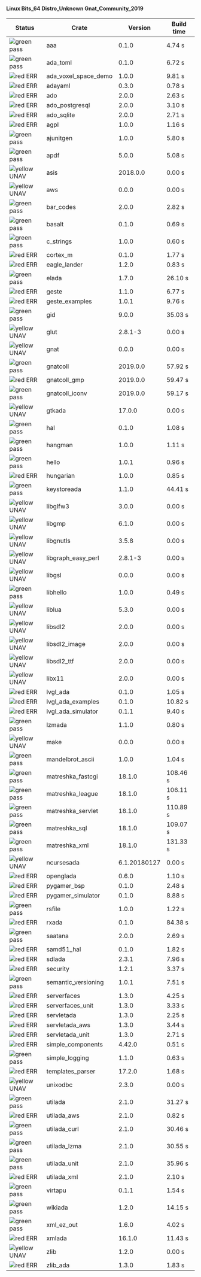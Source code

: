 #### Linux Bits_64 Distro_Unknown Gnat_Community_2019

| Status | Crate | Version | Build time |
| --- | --- | --- | --- |
|![green](https://placehold.it/8/00aa00/000000?text=+) pass | aaa | 0.1.0 |  4.74 s |
|![green](https://placehold.it/8/00aa00/000000?text=+) pass | ada_toml | 0.1.0 |  6.72 s |
|![red](https://placehold.it/8/ff0000/000000?text=+) ERR  | ada_voxel_space_demo | 1.0.0 |  9.81 s |
|![red](https://placehold.it/8/ff0000/000000?text=+) ERR  | adayaml | 0.3.0 |  0.78 s |
|![red](https://placehold.it/8/ff0000/000000?text=+) ERR  | ado | 2.0.0 |  2.63 s |
|![red](https://placehold.it/8/ff0000/000000?text=+) ERR  | ado_postgresql | 2.0.0 |  3.10 s |
|![red](https://placehold.it/8/ff0000/000000?text=+) ERR  | ado_sqlite | 2.0.0 |  2.71 s |
|![red](https://placehold.it/8/ff0000/000000?text=+) ERR  | agpl | 1.0.0 |  1.16 s |
|![green](https://placehold.it/8/00aa00/000000?text=+) pass | ajunitgen | 1.0.0 |  5.80 s |
|![green](https://placehold.it/8/00aa00/000000?text=+) pass | apdf | 5.0.0 |  5.08 s |
|![yellow](https://placehold.it/8/ffbb00/000000?text=+) UNAV | asis | 2018.0.0 |  0.00 s |
|![yellow](https://placehold.it/8/ffbb00/000000?text=+) UNAV | aws | 0.0.0 |  0.00 s |
|![green](https://placehold.it/8/00aa00/000000?text=+) pass | bar_codes | 2.0.0 |  2.82 s |
|![green](https://placehold.it/8/00aa00/000000?text=+) pass | basalt | 0.1.0 |  0.69 s |
|![green](https://placehold.it/8/00aa00/000000?text=+) pass | c_strings | 1.0.0 |  0.60 s |
|![red](https://placehold.it/8/ff0000/000000?text=+) ERR  | cortex_m | 0.1.0 |  1.77 s |
|![red](https://placehold.it/8/ff0000/000000?text=+) ERR  | eagle_lander | 1.2.0 |  0.83 s |
|![green](https://placehold.it/8/00aa00/000000?text=+) pass | elada | 1.7.0 |  26.10 s |
|![red](https://placehold.it/8/ff0000/000000?text=+) ERR  | geste | 1.1.0 |  6.77 s |
|![red](https://placehold.it/8/ff0000/000000?text=+) ERR  | geste_examples | 1.0.1 |  9.76 s |
|![green](https://placehold.it/8/00aa00/000000?text=+) pass | gid | 9.0.0 |  35.03 s |
|![yellow](https://placehold.it/8/ffbb00/000000?text=+) UNAV | glut | 2.8.1-3 |  0.00 s |
|![yellow](https://placehold.it/8/ffbb00/000000?text=+) UNAV | gnat | 0.0.0 |  0.00 s |
|![green](https://placehold.it/8/00aa00/000000?text=+) pass | gnatcoll | 2019.0.0 |  57.92 s |
|![red](https://placehold.it/8/ff0000/000000?text=+) ERR  | gnatcoll_gmp | 2019.0.0 |  59.47 s |
|![green](https://placehold.it/8/00aa00/000000?text=+) pass | gnatcoll_iconv | 2019.0.0 |  59.17 s |
|![yellow](https://placehold.it/8/ffbb00/000000?text=+) UNAV | gtkada | 17.0.0 |  0.00 s |
|![green](https://placehold.it/8/00aa00/000000?text=+) pass | hal | 0.1.0 |  1.08 s |
|![green](https://placehold.it/8/00aa00/000000?text=+) pass | hangman | 1.0.0 |  1.11 s |
|![green](https://placehold.it/8/00aa00/000000?text=+) pass | hello | 1.0.1 |  0.96 s |
|![red](https://placehold.it/8/ff0000/000000?text=+) ERR  | hungarian | 1.0.0 |  0.85 s |
|![green](https://placehold.it/8/00aa00/000000?text=+) pass | keystoreada | 1.1.0 |  44.41 s |
|![yellow](https://placehold.it/8/ffbb00/000000?text=+) UNAV | libglfw3 | 3.0.0 |  0.00 s |
|![yellow](https://placehold.it/8/ffbb00/000000?text=+) UNAV | libgmp | 6.1.0 |  0.00 s |
|![yellow](https://placehold.it/8/ffbb00/000000?text=+) UNAV | libgnutls | 3.5.8 |  0.00 s |
|![yellow](https://placehold.it/8/ffbb00/000000?text=+) UNAV | libgraph_easy_perl | 2.8.1-3 |  0.00 s |
|![yellow](https://placehold.it/8/ffbb00/000000?text=+) UNAV | libgsl | 0.0.0 |  0.00 s |
|![green](https://placehold.it/8/00aa00/000000?text=+) pass | libhello | 1.0.0 |  0.49 s |
|![yellow](https://placehold.it/8/ffbb00/000000?text=+) UNAV | liblua | 5.3.0 |  0.00 s |
|![yellow](https://placehold.it/8/ffbb00/000000?text=+) UNAV | libsdl2 | 2.0.0 |  0.00 s |
|![yellow](https://placehold.it/8/ffbb00/000000?text=+) UNAV | libsdl2_image | 2.0.0 |  0.00 s |
|![yellow](https://placehold.it/8/ffbb00/000000?text=+) UNAV | libsdl2_ttf | 2.0.0 |  0.00 s |
|![yellow](https://placehold.it/8/ffbb00/000000?text=+) UNAV | libx11 | 2.0.0 |  0.00 s |
|![red](https://placehold.it/8/ff0000/000000?text=+) ERR  | lvgl_ada | 0.1.0 |  1.05 s |
|![red](https://placehold.it/8/ff0000/000000?text=+) ERR  | lvgl_ada_examples | 0.1.0 |  10.82 s |
|![red](https://placehold.it/8/ff0000/000000?text=+) ERR  | lvgl_ada_simulator | 0.1.1 |  9.40 s |
|![green](https://placehold.it/8/00aa00/000000?text=+) pass | lzmada | 1.1.0 |  0.80 s |
|![yellow](https://placehold.it/8/ffbb00/000000?text=+) UNAV | make | 0.0.0 |  0.00 s |
|![green](https://placehold.it/8/00aa00/000000?text=+) pass | mandelbrot_ascii | 1.0.0 |  1.04 s |
|![green](https://placehold.it/8/00aa00/000000?text=+) pass | matreshka_fastcgi | 18.1.0 |  108.46 s |
|![green](https://placehold.it/8/00aa00/000000?text=+) pass | matreshka_league | 18.1.0 |  106.11 s |
|![green](https://placehold.it/8/00aa00/000000?text=+) pass | matreshka_servlet | 18.1.0 |  110.89 s |
|![green](https://placehold.it/8/00aa00/000000?text=+) pass | matreshka_sql | 18.1.0 |  109.07 s |
|![green](https://placehold.it/8/00aa00/000000?text=+) pass | matreshka_xml | 18.1.0 |  131.33 s |
|![yellow](https://placehold.it/8/ffbb00/000000?text=+) UNAV | ncursesada | 6.1.20180127 |  0.00 s |
|![red](https://placehold.it/8/ff0000/000000?text=+) ERR  | openglada | 0.6.0 |  1.10 s |
|![red](https://placehold.it/8/ff0000/000000?text=+) ERR  | pygamer_bsp | 0.1.0 |  2.48 s |
|![red](https://placehold.it/8/ff0000/000000?text=+) ERR  | pygamer_simulator | 0.1.0 |  8.88 s |
|![green](https://placehold.it/8/00aa00/000000?text=+) pass | rsfile | 1.0.0 |  1.22 s |
|![red](https://placehold.it/8/ff0000/000000?text=+) ERR  | rxada | 0.1.0 |  84.38 s |
|![green](https://placehold.it/8/00aa00/000000?text=+) pass | saatana | 2.0.0 |  2.69 s |
|![red](https://placehold.it/8/ff0000/000000?text=+) ERR  | samd51_hal | 0.1.0 |  1.82 s |
|![red](https://placehold.it/8/ff0000/000000?text=+) ERR  | sdlada | 2.3.1 |  7.96 s |
|![red](https://placehold.it/8/ff0000/000000?text=+) ERR  | security | 1.2.1 |  3.37 s |
|![green](https://placehold.it/8/00aa00/000000?text=+) pass | semantic_versioning | 1.0.1 |  7.51 s |
|![red](https://placehold.it/8/ff0000/000000?text=+) ERR  | serverfaces | 1.3.0 |  4.25 s |
|![red](https://placehold.it/8/ff0000/000000?text=+) ERR  | serverfaces_unit | 1.3.0 |  3.33 s |
|![red](https://placehold.it/8/ff0000/000000?text=+) ERR  | servletada | 1.3.0 |  2.25 s |
|![red](https://placehold.it/8/ff0000/000000?text=+) ERR  | servletada_aws | 1.3.0 |  3.44 s |
|![red](https://placehold.it/8/ff0000/000000?text=+) ERR  | servletada_unit | 1.3.0 |  2.71 s |
|![red](https://placehold.it/8/ff0000/000000?text=+) ERR  | simple_components | 4.42.0 |  0.51 s |
|![green](https://placehold.it/8/00aa00/000000?text=+) pass | simple_logging | 1.1.0 |  0.63 s |
|![red](https://placehold.it/8/ff0000/000000?text=+) ERR  | templates_parser | 17.2.0 |  1.68 s |
|![yellow](https://placehold.it/8/ffbb00/000000?text=+) UNAV | unixodbc | 2.3.0 |  0.00 s |
|![green](https://placehold.it/8/00aa00/000000?text=+) pass | utilada | 2.1.0 |  31.27 s |
|![red](https://placehold.it/8/ff0000/000000?text=+) ERR  | utilada_aws | 2.1.0 |  0.82 s |
|![green](https://placehold.it/8/00aa00/000000?text=+) pass | utilada_curl | 2.1.0 |  30.46 s |
|![green](https://placehold.it/8/00aa00/000000?text=+) pass | utilada_lzma | 2.1.0 |  30.55 s |
|![green](https://placehold.it/8/00aa00/000000?text=+) pass | utilada_unit | 2.1.0 |  35.96 s |
|![red](https://placehold.it/8/ff0000/000000?text=+) ERR  | utilada_xml | 2.1.0 |  2.10 s |
|![green](https://placehold.it/8/00aa00/000000?text=+) pass | virtapu | 0.1.1 |  1.54 s |
|![green](https://placehold.it/8/00aa00/000000?text=+) pass | wikiada | 1.2.0 |  14.15 s |
|![green](https://placehold.it/8/00aa00/000000?text=+) pass | xml_ez_out | 1.6.0 |  4.02 s |
|![red](https://placehold.it/8/ff0000/000000?text=+) ERR  | xmlada | 16.1.0 |  11.43 s |
|![yellow](https://placehold.it/8/ffbb00/000000?text=+) UNAV | zlib | 1.2.0 |  0.00 s |
|![red](https://placehold.it/8/ff0000/000000?text=+) ERR  | zlib_ada | 1.3.0 |  1.83 s |
